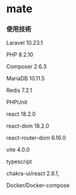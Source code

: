 # mate

### 使用技術
Laravel 10.23.1

PHP 8.2.10

Composer 2.6.3

MariaDB 10.11.5

Redis 7.2.1

PHPUnit

react 18.2.0

react-dom 18.2.0

react-router-dom 6.16.0

vite 4.0.0

typescript

chakra-ui/react 2.8.1,

Docker/Docker-compose
